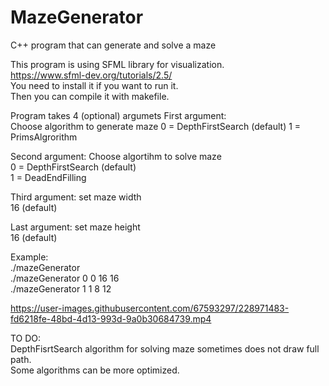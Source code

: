 # MazeGenerator
C++ program that can generate and solve a maze

This program is using SFML library for visualization.   
https://www.sfml-dev.org/tutorials/2.5/  
You need to install it if you want to run it.  
Then you can compile it with makefile.

Program takes 4 (optional) argumets
First argument:  
Choose algorithm to generate maze
    0 = DepthFirstSearch (default)
    1 = PrimsAlgrorithm
    
Second argument:
  Choose algortihm to solve maze  
    0 = DepthFirstSearch (default)  
    1 = DeadEndFilling  

Third argument:
  set maze width  
    16 (default)  
    
Last argument:
  set maze height  
    16 (default)  

Example:  
  ./mazeGenerator   
  ./mazeGenerator 0 0 16 16  
  ./mazeGenerator 1 1 8 12  


https://user-images.githubusercontent.com/67593297/228971483-fd6218fe-48bd-4d13-993d-9a0b30684739.mp4


TO DO:  
DepthFisrtSearch algorithm for solving maze sometimes does not draw full path.  
Some algorithms can be more optimized.
